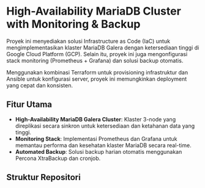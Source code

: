 # High-Availability MariaDB Cluster with Monitoring & Backup

Proyek ini menyediakan solusi Infrastructure as Code (IaC) untuk mengimplementasikan klaster MariaDB Galera dengan ketersediaan tinggi di Google Cloud Platform (GCP). Selain itu, proyek ini juga mengonfigurasi stack monitoring (Prometheus + Grafana) dan solusi backup otomatis.

Menggunakan kombinasi Terraform untuk provisioning infrastruktur dan Ansible untuk konfigurasi server, proyek ini memungkinkan deployment yang cepat dan konsisten.

## Fitur Utama

* **High-Availability MariaDB Galera Cluster**: Klaster 3-node yang direplikasi secara sinkron untuk ketersediaan dan ketahanan data yang tinggi.
* **Monitoring Stack**: Implementasi Prometheus dan Grafana untuk memantau performa dan kesehatan klaster MariaDB secara real-time.
* **Automated Backup**: Solusi backup harian otomatis menggunakan Percona XtraBackup dan cronjob.

## Struktur Repositori
